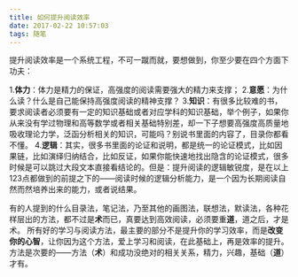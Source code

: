 ```yaml
---
title: 如何提升阅读效率
date: 2017-02-22 10:57:03
tags: 随笔
---
```

提升阅读效率是一个系统工程，不可一蹴而就，要想做到，你至少要在四个方面下功夫：

1.**体力**：体力是精力的保证，高强度的阅读需要强大的精力来支撑；
2.**意愿**：为什么读？什么是自己能保持高强度阅读的精神支撑？
3.**知识**：有很多比较难的书，要求阅读者必须要有一定的知识基础或者对应学科的知识基础，举个例子，如果你从来没有学过物理和高等数学或者相关基础特别差，却一下子想要高强度高质量地吸收理论力学，泛函分析相关的知识，可能吗？别说书里面的内容了，目录你都看不懂。
4.**逻辑**：其实，很多书里面的论证和说明，都是统一的论证模式，比如因果链，比如演绎归纳结合，比如反证，如果你能快速地找出隐含的论证模式，很多时候是可以跳过大段文本直接看结论的。但是：提升阅读的逻辑敏锐度，是在以上123点都做到的前提之下的——阅读时候的逻辑分析能力，是一个因为长期阅读自然而然培养出来的能力，或者说结果。

有的人提到的什么目录法，笔记法，乃至其他的画图法，联想法，默读法，各种花样层出的方法，都不过是**术**而已，真要达到高效阅读，必须要重**道**，道之后，才是术。
所有好的学习与阅读方法，最主要的部分不是提升你的学习效率，而是**改变你的心智**，让你因为这个方法，爱上学习和阅读，在此基础上，再是效率的提升。
方法是次要的——方法（**术**）和成功没绝对的相关关系，精力，兴趣，基础（**道**）才有。